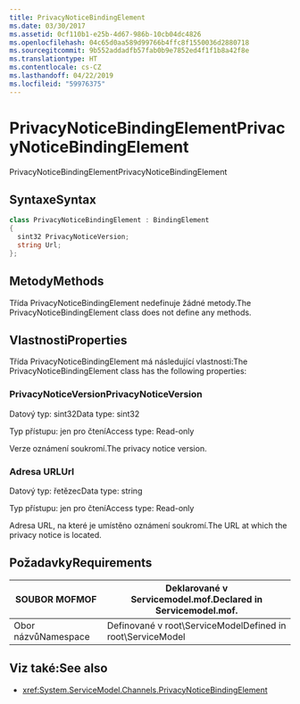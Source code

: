```yaml
---
title: PrivacyNoticeBindingElement
ms.date: 03/30/2017
ms.assetid: 0cf110b1-e25b-4d67-986b-10cb04dc4826
ms.openlocfilehash: 04c65d0aa589d99766b4ffc8f1550036d2880718
ms.sourcegitcommit: 9b552addadfb57fab0b9e7852ed4f1f1b8a42f8e
ms.translationtype: HT
ms.contentlocale: cs-CZ
ms.lasthandoff: 04/22/2019
ms.locfileid: "59976375"
---
```

# <a name="privacynoticebindingelement"></a><span data-ttu-id="75f6b-102">PrivacyNoticeBindingElement</span><span class="sxs-lookup"><span data-stu-id="75f6b-102">PrivacyNoticeBindingElement</span></span>
<span data-ttu-id="75f6b-103">PrivacyNoticeBindingElement</span><span class="sxs-lookup"><span data-stu-id="75f6b-103">PrivacyNoticeBindingElement</span></span>  
  
## <a name="syntax"></a><span data-ttu-id="75f6b-104">Syntaxe</span><span class="sxs-lookup"><span data-stu-id="75f6b-104">Syntax</span></span>  
  
```csharp
class PrivacyNoticeBindingElement : BindingElement  
{  
  sint32 PrivacyNoticeVersion;  
  string Url;  
};  
```  
  
## <a name="methods"></a><span data-ttu-id="75f6b-105">Metody</span><span class="sxs-lookup"><span data-stu-id="75f6b-105">Methods</span></span>  
 <span data-ttu-id="75f6b-106">Třída PrivacyNoticeBindingElement nedefinuje žádné metody.</span><span class="sxs-lookup"><span data-stu-id="75f6b-106">The PrivacyNoticeBindingElement class does not define any methods.</span></span>  
  
## <a name="properties"></a><span data-ttu-id="75f6b-107">Vlastnosti</span><span class="sxs-lookup"><span data-stu-id="75f6b-107">Properties</span></span>  
 <span data-ttu-id="75f6b-108">Třída PrivacyNoticeBindingElement má následující vlastnosti:</span><span class="sxs-lookup"><span data-stu-id="75f6b-108">The PrivacyNoticeBindingElement class has the following properties:</span></span>  
  
### <a name="privacynoticeversion"></a><span data-ttu-id="75f6b-109">PrivacyNoticeVersion</span><span class="sxs-lookup"><span data-stu-id="75f6b-109">PrivacyNoticeVersion</span></span>  
 <span data-ttu-id="75f6b-110">Datový typ: sint32</span><span class="sxs-lookup"><span data-stu-id="75f6b-110">Data type: sint32</span></span>  
  
 <span data-ttu-id="75f6b-111">Typ přístupu: jen pro čtení</span><span class="sxs-lookup"><span data-stu-id="75f6b-111">Access type: Read-only</span></span>  
  
 <span data-ttu-id="75f6b-112">Verze oznámení soukromí.</span><span class="sxs-lookup"><span data-stu-id="75f6b-112">The privacy notice version.</span></span>  
  
### <a name="url"></a><span data-ttu-id="75f6b-113">Adresa URL</span><span class="sxs-lookup"><span data-stu-id="75f6b-113">Url</span></span>  
 <span data-ttu-id="75f6b-114">Datový typ: řetězec</span><span class="sxs-lookup"><span data-stu-id="75f6b-114">Data type: string</span></span>  
  
 <span data-ttu-id="75f6b-115">Typ přístupu: jen pro čtení</span><span class="sxs-lookup"><span data-stu-id="75f6b-115">Access type: Read-only</span></span>  
  
 <span data-ttu-id="75f6b-116">Adresa URL, na které je umístěno oznámení soukromí.</span><span class="sxs-lookup"><span data-stu-id="75f6b-116">The URL at which the privacy notice is located.</span></span>  
  
## <a name="requirements"></a><span data-ttu-id="75f6b-117">Požadavky</span><span class="sxs-lookup"><span data-stu-id="75f6b-117">Requirements</span></span>  
  
|<span data-ttu-id="75f6b-118">SOUBOR MOF</span><span class="sxs-lookup"><span data-stu-id="75f6b-118">MOF</span></span>|<span data-ttu-id="75f6b-119">Deklarované v Servicemodel.mof.</span><span class="sxs-lookup"><span data-stu-id="75f6b-119">Declared in Servicemodel.mof.</span></span>|  
|---------|-----------------------------------|  
|<span data-ttu-id="75f6b-120">Obor názvů</span><span class="sxs-lookup"><span data-stu-id="75f6b-120">Namespace</span></span>|<span data-ttu-id="75f6b-121">Definované v root\ServiceModel</span><span class="sxs-lookup"><span data-stu-id="75f6b-121">Defined in root\ServiceModel</span></span>|  
  
## <a name="see-also"></a><span data-ttu-id="75f6b-122">Viz také:</span><span class="sxs-lookup"><span data-stu-id="75f6b-122">See also</span></span>

- <xref:System.ServiceModel.Channels.PrivacyNoticeBindingElement>
